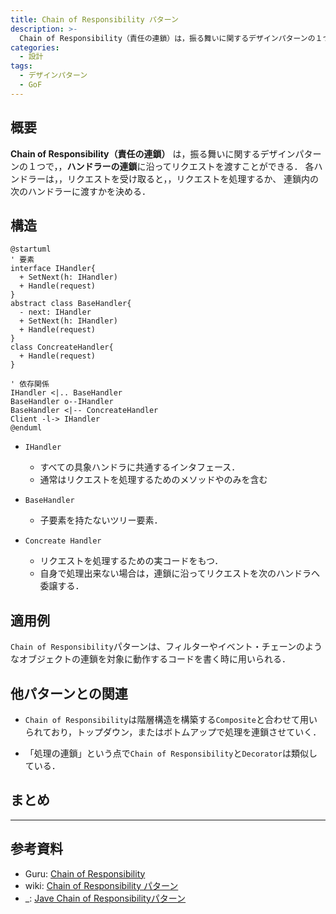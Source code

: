 ```yaml
---
title: Chain of Responsibility パターン
description: >-
  Chain of Responsibility（責任の連鎖）は，振る舞いに関するデザインパターンの１つ．
categories: 
  - 設計
tags:
  - デザインパターン
  - GoF
---
```


## 概要

**Chain of Responsibility（責任の連鎖）** は，振る舞いに関するデザインパターンの１つで，，**ハンドラーの連鎖**に沿ってリクエストを渡すことができる． 各ハンドラーは，，リクエストを受け取ると，，リクエストを処理するか、 連鎖内の次のハンドラーに渡すかを決める．


## 構造

```puml
@startuml
' 要素
interface IHandler{
  + SetNext(h: IHandler)
  + Handle(request)
}
abstract class BaseHandler{
  - next: IHandler
  + SetNext(h: IHandler)
  + Handle(request)
}
class ConcreateHandler{
  + Handle(request)
}

' 依存関係
IHandler <|.. BaseHandler
BaseHandler o--IHandler
BaseHandler <|-- ConcreateHandler
Client -l-> IHandler
@enduml
```

- `IHandler`
  - すべての具象ハンドラに共通するインタフェース．
  - 通常はリクエストを処理するためのメソッドやのみを含む

- `BaseHandler`
  - 子要素を持たないツリー要素．

- `Concreate Handler`
  - リクエストを処理するための実コードをもつ．
  - 自身で処理出来ない場合は，連鎖に沿ってリクエストを次のハンドラへ委譲する．


## 適用例
`Chain of Responsibility`パターンは、フィルターやイベント・チェーンのようなオブジェクトの連鎖を対象に動作するコードを書く時に用いられる．

## 他パターンとの関連

- `Chain of Responsibility`は階層構造を構築する`Composite`と合わせて用いられており，トップダウン，またはボトムアップで処理を連鎖させていく．

- 「処理の連鎖」という点で`Chain of Responsibility`と`Decorator`は類似している．


## まとめ

---
## 参考資料
- Guru: [Chain of Responsibility](https://refactoring.guru/ja/design-patterns/chain-of-responsibility)
- wiki: [Chain of Responsibility パターン](https://ja.wikipedia.org/wiki/Chain_of_Responsibility_%E3%83%91%E3%82%BF%E3%83%BC%E3%83%B3)
- _: [Jave Chain of Responsibilityパターン](https://programming-tips.jp/archives/a3/64/index.html)



[ss]: ss
